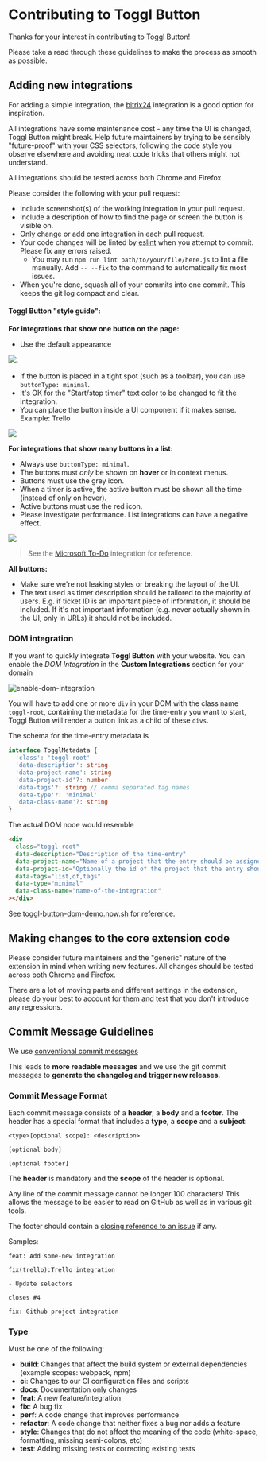 # Contributing to Toggl Button

Thanks for your interest in contributing to Toggl Button!

Please take a read through these guidelines to make the process as smooth as possible.

## Adding new integrations

For adding a simple integration, the [bitrix24](https://github.com/toggl/toggl-button/blob/master/src/scripts/content/bitrix24.js) integration is a good option for inspiration.

All integrations have some maintenance cost - any time the UI is changed, Toggl Button might break. Help future maintainers by trying to be sensibly "future-proof" with your CSS selectors, following the code style you observe elsewhere and avoiding neat code tricks that others might not understand.

All integrations should be tested across both Chrome and Firefox.

Please consider the following with your pull request:

* Include screenshot(s) of the working integration in your pull request.
* Include a description of how to find the page or screen the button is visible on.
* Only change or add one integration in each pull request.
* Your code changes will be linted by [eslint](https://eslint.org/) when you attempt to commit. Please fix any errors raised.
  * You may run `npm run lint path/to/your/file/here.js` to lint a file manually. Add `-- --fix` to the command to automatically fix most issues.
* When you're done, squash all of your commits into one commit. This keeps the git log compact and clear.

#### Toggl Button "style guide":

**For integrations that show one button on the page:**
* Use the default appearance

![](https://user-images.githubusercontent.com/6432028/54681194-ac58da00-4b03-11e9-8e69-8341d4b786b9.png).

* If the button is placed in a tight spot (such as a toolbar), you can use `buttonType: minimal`.
* It's OK for the "Start/stop timer" text color to be changed to fit the integration.
* You can place the button inside a UI component if it makes sense. Example: Trello

![](https://user-images.githubusercontent.com/6432028/54681196-af53ca80-4b03-11e9-8510-5af04f714907.png)

**For integrations that show many buttons in a list:**
* Always use `buttonType: minimal`.
* The buttons must *only* be shown on **hover** or in context menus.
* Buttons must use the grey icon. ![]()
* When a timer is active, the active button must be shown all the time (instead of only on hover).
* Active buttons must use the red icon. ![]()
* Please investigate performance. List integrations can have a negative effect.

![](https://user-images.githubusercontent.com/6432028/54681215-b8dd3280-4b03-11e9-8bf9-c75712b655b2.png)

>See the [Microsoft To-Do](https://github.com/toggl/toggl-button/blob/master/src/scripts/content/microsoft-to-do.js) integration for reference.

**All buttons:**
* Make sure we're not leaking styles or breaking the layout of the UI.
* The text used as timer description should be tailored to the majority of users. E.g. if ticket ID is an important piece of information, it should be included. If it's not important information (e.g. never actually shown in the UI, only in URLs) it should not be included.

### DOM integration

If you want to quickly integrate **Toggl Button** with your website.
You can enable the *DOM Integration* in the **Custom Integrations** section for your domain

![enable-dom-integration](https://user-images.githubusercontent.com/1716853/70514207-34cb4f00-1b59-11ea-894a-538f94f4d1f5.png)

You will have to add one or more `div` in your DOM with the class name `toggl-root`, containing the metadata for the time-entry you want to start, Toggl Button will render a button link as a child of these `divs`.

The schema for the time-entry metadata is

```typescript
interface TogglMetadata {
  'class': 'toggl-root'
  'data-description': string
  'data-project-name': string
  'data-project-id'?: number
  'data-tags'?: string // comma separated tag names
  'data-type'?: 'minimal'
  'data-class-name'?: string
}
```

The actual DOM node would resemble

```html
<div
  class="toggl-root"
  data-description="Description of the time-entry"
  data-project-name="Name of a project that the entry should be assigned to"
  data-project-id="Optionally the id of the project that the entry should be assigned to"
  data-tags="list,of,tags"
  data-type="minimal"
  data-class-name="name-of-the-integration"
></div>
```

See [toggl-button-dom-demo.now.sh](https://toggl-button-dom-demo.now.sh/) for reference.

## Making changes to the core extension code

Please consider future maintainers and the "generic" nature of the extension in mind when writing new features. All changes should be tested across both Chrome and Firefox.

There are a lot of moving parts and different settings in the extension, please do your best to account for them and test that you don't introduce any regressions.

## Commit Message Guidelines

We use [conventional commit messages](https://www.conventionalcommits.org/en/v1.0.0-beta.3/#summary)

This leads to **more
readable messages** and we use the git commit messages to **generate the changelog and trigger new releases**.

### Commit Message Format
Each commit message consists of a **header**, a **body** and a **footer**.  The header has a special
format that includes a **type**, a **scope** and a **subject**:

```
<type>[optional scope]: <description>

[optional body]

[optional footer]
```

The **header** is mandatory and the **scope** of the header is optional.

Any line of the commit message cannot be longer 100 characters! This allows the message to be easier
to read on GitHub as well as in various git tools.

The footer should contain a [closing reference to an issue](https://help.github.com/articles/closing-issues-via-commit-messages/) if any.

Samples:

```
feat: Add some-new integration
```
```
fix(trello):Trello integration

- Update selectors

closes #4
```
```
fix: Github project integration
```

### Type
Must be one of the following:

* **build**: Changes that affect the build system or external dependencies (example scopes: webpack, npm)
* **ci**: Changes to our CI configuration files and scripts
* **docs**: Documentation only changes
* **feat**: A new feature/integration
* **fix**: A bug fix
* **perf**: A code change that improves performance
* **refactor**: A code change that neither fixes a bug nor adds a feature
* **style**: Changes that do not affect the meaning of the code (white-space, formatting, missing semi-colons, etc)
* **test**: Adding missing tests or correcting existing tests
